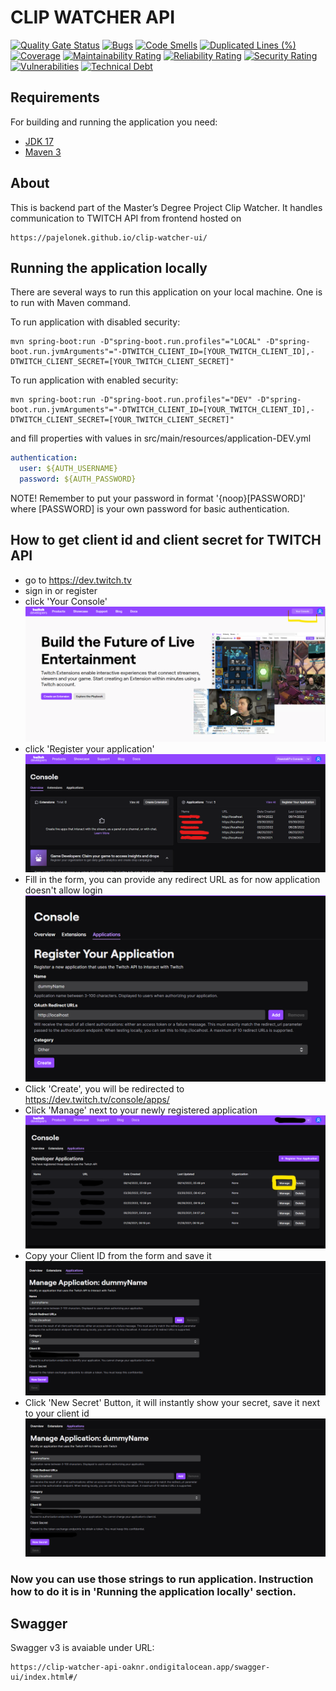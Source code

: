 # CLIP WATCHER API

[![Quality Gate Status](https://sonarcloud.io/api/project_badges/measure?project=pajelonek_clip-watcher-api&metric=alert_status)](https://sonarcloud.io/dashboard?id=pajelonek_clip-watcher-api)
[![Bugs](https://sonarcloud.io/api/project_badges/measure?project=pajelonek_clip-watcher-api&metric=bugs)](https://sonarcloud.io/dashboard?id=pajelonek_clip-watcher-api)
[![Code Smells](https://sonarcloud.io/api/project_badges/measure?project=pajelonek_clip-watcher-api&metric=code_smells)](https://sonarcloud.io/dashboard?id=pajelonek_clip-watcher-api)
[![Duplicated Lines (%)](https://sonarcloud.io/api/project_badges/measure?project=pajelonek_clip-watcher-api&metric=duplicated_lines_density)](https://sonarcloud.io/dashboard?id=pajelonek_clip-watcher-api)
[![Coverage](https://sonarcloud.io/api/project_badges/measure?project=pajelonek_clip-watcher-api&metric=coverage)](https://sonarcloud.io/summary/new_code?id=pajelonek_clip-watcher-api)
[![Maintainability Rating](https://sonarcloud.io/api/project_badges/measure?project=pajelonek_clip-watcher-api&metric=sqale_rating)](https://sonarcloud.io/dashboard?id=pajelonek_clip-watcher-api)
[![Reliability Rating](https://sonarcloud.io/api/project_badges/measure?project=pajelonek_clip-watcher-api&metric=reliability_rating)](https://sonarcloud.io/dashboard?id=pajelonek_clip-watcher-api)
[![Security Rating](https://sonarcloud.io/api/project_badges/measure?project=pajelonek_clip-watcher-api&metric=security_rating)](https://sonarcloud.io/dashboard?id=pajelonek_clip-watcher-api)
[![Vulnerabilities](https://sonarcloud.io/api/project_badges/measure?project=pajelonek_clip-watcher-api&metric=vulnerabilities)](https://sonarcloud.io/dashboard?id=pajelonek_clip-watcher-api)
[![Technical Debt](https://sonarcloud.io/api/project_badges/measure?project=pajelonek_clip-watcher-api&metric=sqale_index)](https://sonarcloud.io/summary/new_code?id=pajelonek_clip-watcher-api)

## Requirements

For building and running the application you need:

- [JDK 17](https://www.oracle.com/java/technologies/downloads/#java17)
- [Maven 3](https://maven.apache.org)

## About

This is backend part of the Master’s Degree Project Clip Watcher.
It handles communication to TWITCH API from frontend hosted on 

```text
https://pajelonek.github.io/clip-watcher-ui/
```
## Running the application locally

There are several ways to run this application on your local machine.
One is to run with Maven command.

To run application with disabled security:
```shell
mvn spring-boot:run -D"spring-boot.run.profiles"="LOCAL" -D"spring-boot.run.jvmArguments"="-DTWITCH_CLIENT_ID=[YOUR_TWITCH_CLIENT_ID],-DTWITCH_CLIENT_SECRET=[YOUR_TWITCH_CLIENT_SECRET]"      
```

To run application with enabled security:
```shell
mvn spring-boot:run -D"spring-boot.run.profiles"="DEV" -D"spring-boot.run.jvmArguments"="-DTWITCH_CLIENT_ID=[YOUR_TWITCH_CLIENT_ID],-DTWITCH_CLIENT_SECRET=[YOUR_TWITCH_CLIENT_SECRET]"      
```
and fill properties with values in src/main/resources/application-DEV.yml
```yml
authentication:
  user: ${AUTH_USERNAME}
  password: ${AUTH_PASSWORD}
```
NOTE! Remember to put your password in format '{noop}[PASSWORD]' where [PASSWORD] is your own password for basic authentication. 

## How to get client id and client secret for TWITCH API
- go to https://dev.twitch.tv
- sign in or register
- click 'Your Console'
![Your console Twitch](.github/imgs/console.png?raw=true "Your Console Twitch")
- click 'Register your application'
  ![Register App Twitch](.github/imgs/register.png?raw=true "Register App Twitch")
- Fill in the form, you can provide any redirect URL as for now application doesn't allow login
  ![Fill in the form Twitch](.github/imgs/application_form.png?raw=true "Fill in the form Twitch")
- Click 'Create', you will be redirected to https://dev.twitch.tv/console/apps/
- Click 'Manage' next to your newly registered application
  ![Manage created App Twitch](.github/imgs/manage.png?raw=true "Manage created App Twitch")
- Copy your Client ID from the form and save it
  ![Client ID Twitch](.github/imgs/client_id.png?raw=true "Client ID Twitch")
- Click 'New Secret' Button, it will instantly show your secret, save it next to your client id
  ![Client Secret Twitch](.github/imgs/client_secret.png?raw=true "Client Secret Twitch")


### Now you can use those strings to run application. Instruction how to do it is in 'Running the application locally' section.
## Swagger

Swagger v3 is avaiable under URL: 

```text
https://clip-watcher-api-oaknr.ondigitalocean.app/swagger-ui/index.html#/
```